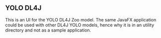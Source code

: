 YOLO DL4J
--

This is an UI for the YOLO DL4J Zoo model. The same JavaFX application could be used with other DL4J YOLO models, hence why it is in an utility directory and not as a sample application.
